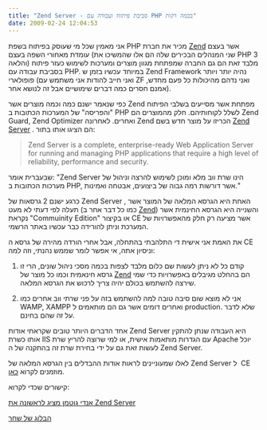 ```yaml
---
title: "Zend Server - סביבת פיתוח ועבודה עם PHP בכמה דקות"
date: 2009-02-24 12:04:53
---
```


אני מאמין שכל מי שעוסק בפיתוח בשפת PHP מכיר את חברת <a href="http://www.zend.com" target="_blank">Zend</a> אשר בעצם עומדת מאחורי השפה בעצם (שני המנהלים הבכירים שלה הם אלו שהמשיכו את PHP 3 והלאה) מלבד זאת הם גם החברה שמפתחת מגוון מוצרים ומערכות לשימוש כעזר פיתוח בסביבת עבודה עם PHP. במיוחד עכשיו בזמן ש Zend Framework נהיה יותר ויותר פופולארי (ואני חייב להודות אני משתמש עם ZF ואני נדהם מהיכולות כל פעם מחדש, אמנם חסרים כמה דברים שימושיים אבל זה לנושא אחר).

כפי שנאמר ישנם כמה וכמה מוצרים אשר Zend מפתחת אשר מסייעים בשלבי הפיתוח "והפריסה" של המערכות הכתובות ב PHP לשלל לקוחותיהם. חלק מהמוצרים הם Zend Guard, Zend Optimizer ואחרים. לאחרונה Zend הכריזו על מוצר חדש בשם <a href="http://www.zend.com/en/products/server/" target="_blank">Zend Server</a> . הם הציגו אותו בתור:
<blockquote>Zend Server is a complete, enterprise-ready Web Application Server for running and managing PHP applications that require a high level of reliability, performance and security.</blockquote>
שבעברית אומר: "Zend Server הינו שרת ווב מלא ומוכן לשימוש להרצה וניהול של מערכות הכתובות ב PHP, אשר דורשות רמה גבוה של ביצועים, אבטחה ואמינות."

כרגע ישנם 2 גרסאות של Zend Server , האחת היא הגרסא המלאה של המוצר אשר תעלה לפי דעתי לא מעט (כמו כל דבר אחר ב <a href="http://www.zend.com" target="_blank">Zend</a>) והשנייה היא הגרסא החינמית אשר נקראת "Commuinity Edition" או בקיצור CE אשר מציעה רק חלק מהאפשרויות של המערכת וניתן להורידה כבר עכשיו באתר הרשמי.

את האמת אני אישית די התלהבתי בהתחלה, אבל אחרי הורדה מהירה של גרסא ה CE וניסיון אתה, אי אפשר לומר שממש נהנתי, וזה למה:

1. קודם כל לא ניתן לעשות שם כלום מלבד לצפות בכמה מסכי ניהול שונים, הרי זו גרסא חינאמית וכמו כל מוצר של <a href="http://www.zend.com" target="_blank">Zend</a> הם בהחלט מגיבלים באפשרויות כדי שמי שירצה להשתמש בכולם יהיה צריך לרכוש את הגרסא המלאה.

2. אני לא מוצא שום סיבה טובה למה להשתמש בזה על פני שרתי ווב אחרים כמו WAMP, XAMPP ואחרים דומים אשר גם הם מותאמים ל production. שלא לדבר על זה שהם בחינם.

אחד הדברים היותר טובים שקראתי אודות Zend Server היא העבודה שנתן להתקין אותו כשרת IIS עם הגדרות מותאמות אישית, או למי שרוצה להריץ שרת Apache יוכל לעשות זאת גם על ידי בחירת שרת זה בהתקנה של ה Zend Server.

לאלו שמעוניינים לראות אודות ההבדלים בין הגרסא המלאה של Zend Server ל  CE מוזמנים לקרוא <a href="http://www.zend.com/en/products/server/editions" target="_blank">כאן</a>.

קישורים שכדי לקרוא:

<a href="http://andigutmans.blogspot.com/2009/02/zend-server-is-here-almost.html" target="_blank">אנדי גוטמן מציג לראשונה את Zend Server</a>

<a href="http://prematureoptimization.org/blog/archives/96" target="_blank">הבלוג של שחר</a>
